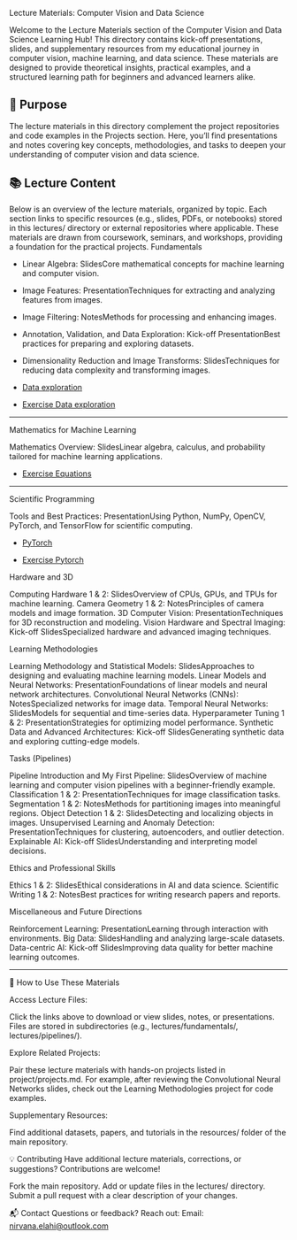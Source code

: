 Lecture Materials: Computer Vision and Data Science

  


Welcome to the Lecture Materials section of the Computer Vision and Data Science Learning Hub! This directory contains kick-off presentations, slides, and supplementary resources from my educational journey in computer vision, machine learning, and data science. These materials are designed to provide theoretical insights, practical examples, and a structured learning path for beginners and advanced learners alike.

##  🎯 Purpose
The lecture materials in this directory complement the project repositories and code examples in the Projects section. Here, you’ll find presentations and notes covering key concepts, methodologies, and tasks to deepen your understanding of computer vision and data science.

##  📚 Lecture Content
Below is an overview of the lecture materials, organized by topic. Each section links to specific resources (e.g., slides, PDFs, or notebooks) stored in this lectures/ directory or external repositories where applicable. These materials are drawn from coursework, seminars, and workshops, providing a foundation for the practical projects.
Fundamentals

* Linear Algebra: SlidesCore mathematical concepts for machine learning and computer vision.
* Image Features: PresentationTechniques for extracting and analyzing features from images.
* Image Filtering: NotesMethods for processing and enhancing images.
* Annotation, Validation, and Data Exploration: Kick-off PresentationBest practices for preparing and exploring datasets.
* Dimensionality Reduction and Image Transforms: SlidesTechniques for reducing data complexity and transforming images.

* [Data exploration](https://github.com/ties2/ComputerVision-DataScience-Master/blob/main/lectures/data%20exploration.markdown)

* [Exercise Data exploration]()


---

Mathematics for Machine Learning

Mathematics Overview: SlidesLinear algebra, calculus, and probability tailored for machine learning applications.

* [Exercise Equations](https://github.com/ties2/ComputerVision-DataScience-Master/blob/main/lectures/mathematics/equations.ipynb) 

---

Scientific Programming

Tools and Best Practices: PresentationUsing Python, NumPy, OpenCV, PyTorch, and TensorFlow for scientific computing.

* [PyTorch](https://github.com/ties2/ComputerVision-DataScience-Master/blob/main/lectures/machine%20learning/pytorch.markdown)

* [Exercise Pytorch](https://github.com/ties2/ComputerVision-DataScience-Master/blob/main/lectures/Scientific%20Programming/pytorch.ipynb)



Hardware and 3D

Computing Hardware 1 & 2: SlidesOverview of CPUs, GPUs, and TPUs for machine learning.
Camera Geometry 1 & 2: NotesPrinciples of camera models and image formation.
3D Computer Vision: PresentationTechniques for 3D reconstruction and modeling.
Vision Hardware and Spectral Imaging: Kick-off SlidesSpecialized hardware and advanced imaging techniques.

Learning Methodologies

Learning Methodology and Statistical Models: SlidesApproaches to designing and evaluating machine learning models.
Linear Models and Neural Networks: PresentationFoundations of linear models and neural network architectures.
Convolutional Neural Networks (CNNs): NotesSpecialized networks for image data.
Temporal Neural Networks: SlidesModels for sequential and time-series data.
Hyperparameter Tuning 1 & 2: PresentationStrategies for optimizing model performance.
Synthetic Data and Advanced Architectures: Kick-off SlidesGenerating synthetic data and exploring cutting-edge models.

Tasks (Pipelines)

Pipeline Introduction and My First Pipeline: SlidesOverview of machine learning and computer vision pipelines with a beginner-friendly example.
Classification 1 & 2: PresentationTechniques for image classification tasks.
Segmentation 1 & 2: NotesMethods for partitioning images into meaningful regions.
Object Detection 1 & 2: SlidesDetecting and localizing objects in images.
Unsupervised Learning and Anomaly Detection: PresentationTechniques for clustering, autoencoders, and outlier detection.
Explainable AI: Kick-off SlidesUnderstanding and interpreting model decisions.

Ethics and Professional Skills

Ethics 1 & 2: SlidesEthical considerations in AI and data science.
Scientific Writing 1 & 2: NotesBest practices for writing research papers and reports.

Miscellaneous and Future Directions

Reinforcement Learning: PresentationLearning through interaction with environments.
Big Data: SlidesHandling and analyzing large-scale datasets.
Data-centric AI: Kick-off SlidesImproving data quality for better machine learning outcomes.

---

🚀 How to Use These Materials

Access Lecture Files:

Click the links above to download or view slides, notes, or presentations.
Files are stored in subdirectories (e.g., lectures/fundamentals/, lectures/pipelines/).


Explore Related Projects:

Pair these lecture materials with hands-on projects listed in project/projects.md.
For example, after reviewing the Convolutional Neural Networks slides, check out the Learning Methodologies project for code examples.


Supplementary Resources:

Find additional datasets, papers, and tutorials in the resources/ folder of the main repository.


💡 Contributing
Have additional lecture materials, corrections, or suggestions? Contributions are welcome!

Fork the main repository.
Add or update files in the lectures/ directory.
Submit a pull request with a clear description of your changes.

📬 Contact
Questions or feedback? Reach out:
Email: nirvana.elahi@outlook.com




